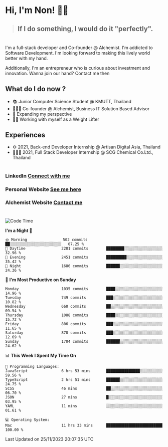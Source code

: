 # Hi, I'm Non! 🖐🏻

> ## If I do something, I would do it "perfectly".

#

I'm a full-stack developer and Co-founder @ Alchemist. I'm addicted to Software Development. I'm looking forward to making this lively world better with my hand.

Additionally, I'm an entrepreneur who is curious about investment and innovation. Wanna join our hand? Contact me then

## What do I do now ?

- 📚 Junior Computer Science Student @ KMUTT, Thailand
- 🧑🏻‍💻 Co-founder @ Alchemist, Business IT Solution Based Advisor
- 🌈 Expanding my perspective
- 🏋🏻 Working with myself as a Weight Lifter

## Experiences

- ⚙️ 2021, Back-end Developer Internship @ Artisan Digital Asia, Thailand
- 🧑🏻‍💻 2021, Full Stack Developer Internship @ SCG Chemical Co.Ltd., Thailand

#

### LinkedIn [Connect with me](https://www.linkedin.com/in/non-nontra/)

### Personal Website [See me here](https://nonnontra.com/)

### Alchemist Website [Contact me](https://alchemist-softwarehouse.co/)

#

<!--START_SECTION:waka-->
![Code Time](http://img.shields.io/badge/Code%20Time-3%2C358%20hrs%2019%20mins-blue)

**I'm a Night 🦉** 

```text
🌞 Morning                502 commits         ██░░░░░░░░░░░░░░░░░░░░░░░   07.25 % 
🌆 Daytime                2281 commits        ████████░░░░░░░░░░░░░░░░░   32.96 % 
🌃 Evening                2451 commits        █████████░░░░░░░░░░░░░░░░   35.42 % 
🌙 Night                  1686 commits        ██████░░░░░░░░░░░░░░░░░░░   24.36 % 
```
📅 **I'm Most Productive on Sunday** 

```text
Monday                   1035 commits        ████░░░░░░░░░░░░░░░░░░░░░   14.96 % 
Tuesday                  749 commits         ███░░░░░░░░░░░░░░░░░░░░░░   10.82 % 
Wednesday                660 commits         ██░░░░░░░░░░░░░░░░░░░░░░░   09.54 % 
Thursday                 1088 commits        ████░░░░░░░░░░░░░░░░░░░░░   15.72 % 
Friday                   806 commits         ███░░░░░░░░░░░░░░░░░░░░░░   11.65 % 
Saturday                 878 commits         ███░░░░░░░░░░░░░░░░░░░░░░   12.69 % 
Sunday                   1704 commits        ██████░░░░░░░░░░░░░░░░░░░   24.62 % 
```


📊 **This Week I Spent My Time On** 

```text
💬 Programming Languages: 
JavaScript               6 hrs 53 mins       ███████████████░░░░░░░░░░   59.56 % 
TypeScript               2 hrs 51 mins       ██████░░░░░░░░░░░░░░░░░░░   24.75 % 
SCSS                     46 mins             ██░░░░░░░░░░░░░░░░░░░░░░░   06.70 % 
JSON                     27 mins             █░░░░░░░░░░░░░░░░░░░░░░░░   03.95 % 
YAML                     11 mins             ░░░░░░░░░░░░░░░░░░░░░░░░░   01.61 % 

💻 Operating System: 
Mac                      11 hrs 33 mins      █████████████████████████   100.00 % 
```


 Last Updated on 25/11/2023 20:07:35 UTC
<!--END_SECTION:waka-->
